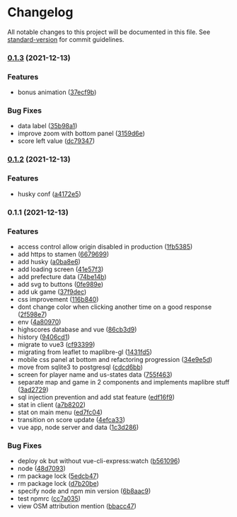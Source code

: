 # Changelog

All notable changes to this project will be documented in this file. See [standard-version](https://github.com/conventional-changelog/standard-version) for commit guidelines.

### [0.1.3](https://github.com/superrache/dept-quiz/compare/v0.1.2...v0.1.3) (2021-12-13)


### Features

* bonus animation ([37ecf9b](https://github.com/superrache/dept-quiz/commit/37ecf9b13f79ab4d00dde9d1e78ac1241f7944b2))


### Bug Fixes

* data label ([35b98a1](https://github.com/superrache/dept-quiz/commit/35b98a1c66a656376e66dfe8503626ff6e6d9a91))
* improve zoom with bottom panel ([3159d6e](https://github.com/superrache/dept-quiz/commit/3159d6ee054914a33d4450ebe3588dbf98003e97))
* score left value ([dc79347](https://github.com/superrache/dept-quiz/commit/dc793471ab50206a369215bbecd0c59190629bf9))

### [0.1.2](https://github.com/superrache/dept-quiz/compare/v0.1.1...v0.1.2) (2021-12-13)


### Features

* husky conf ([a4172e5](https://github.com/superrache/dept-quiz/commit/a4172e5d8119dbc86dd4f0d4c88a73bce60d1cf4))

### 0.1.1 (2021-12-13)


### Features

* access control allow origin disabled in production ([1fb5385](https://github.com/superrache/dept-quiz/commit/1fb5385bd31cc02756fab643a81968f7e378f382))
* add https to stamen ([6679699](https://github.com/superrache/dept-quiz/commit/66796990811d29fa66524893bed04664bbebbfcb))
* add husky ([a0ba8e6](https://github.com/superrache/dept-quiz/commit/a0ba8e6a54a36c4faa087658394ac33bcb97a954))
* add loading screen ([41e57f3](https://github.com/superrache/dept-quiz/commit/41e57f3519763956d69626424dc479c331f95fe6))
* add prefecture data ([74be14b](https://github.com/superrache/dept-quiz/commit/74be14b50179cb76a5995933fe3240f2b8fc9e43))
* add svg to buttons ([0fe989e](https://github.com/superrache/dept-quiz/commit/0fe989eaa00484f9fbdb85c69e2718950da59164))
* add uk game ([37f9dec](https://github.com/superrache/dept-quiz/commit/37f9decf238dacec402fa2928ee886bc4bb2cdd8))
* css improvement ([116b840](https://github.com/superrache/dept-quiz/commit/116b840669e07ceab50bbaac5e29890f824b9508))
* dont change color when clicking another time on a good response ([2f598e7](https://github.com/superrache/dept-quiz/commit/2f598e765ea6aadc5e1a6771818b0eb993f0edad))
* env ([4a80970](https://github.com/superrache/dept-quiz/commit/4a80970043385514c6d003aa2e13c6d8230c9a4d))
* highscores database and vue ([86cb3d9](https://github.com/superrache/dept-quiz/commit/86cb3d9abce0f6bed714af682c8fd0a6f5795b40))
* history ([9406cd1](https://github.com/superrache/dept-quiz/commit/9406cd15fad9db08417662d03016d943549192a2))
* migrate to vue3 ([cf93399](https://github.com/superrache/dept-quiz/commit/cf93399e2b44819d11dbcd727913bd77dc13c3a9))
* migrating from leaflet to maplibre-gl ([1431fd5](https://github.com/superrache/dept-quiz/commit/1431fd5ade89c49602e2e14e5eeafe5fc293c6a2))
* mobile css panel at bottom and refactoring progression ([34e9e5d](https://github.com/superrache/dept-quiz/commit/34e9e5d84ab0a8ab8ecd0c97357682f9de5c4a35))
* move from sqlite3 to postgresql ([cdcd6bb](https://github.com/superrache/dept-quiz/commit/cdcd6bbdd7154521ddd4ae581c993a90f8e059a5))
* screen for player name and us-states data ([755f463](https://github.com/superrache/dept-quiz/commit/755f463fbd01afd52c9334b608c8af7ab0d17c3c))
* separate map and game in 2 components and implements maplibre stuff ([3ad2729](https://github.com/superrache/dept-quiz/commit/3ad27291e0af83ce3a2a4c33f73779553a7dd157))
* sql injection prevention and add stat feature ([edf16f9](https://github.com/superrache/dept-quiz/commit/edf16f92d93d020777e6e7610b05bfc496d924fe))
* stat in client ([a7b8202](https://github.com/superrache/dept-quiz/commit/a7b8202acabe8bbdc0ee746a404caa7faff6293e))
* stat on main menu ([ed7fc04](https://github.com/superrache/dept-quiz/commit/ed7fc04f37c5837f58147295c15ef2a0299d30e1))
* transition on score update ([4efca33](https://github.com/superrache/dept-quiz/commit/4efca33ae1a8fb4e956ecd1f0d4dc7729f774e65))
* vue app, node server and data ([1c3d286](https://github.com/superrache/dept-quiz/commit/1c3d2869d89e46f722be382a8665d7d345106ccb))


### Bug Fixes

* deploy ok but without vue-cli-express:watch ([b561096](https://github.com/superrache/dept-quiz/commit/b56109689a2204f52da2dda211372d2f8d81b739))
* node ([48d7093](https://github.com/superrache/dept-quiz/commit/48d70938f17d20bff1e3cbe1a29a171a1e24cc49))
* rm package lock ([5edcb47](https://github.com/superrache/dept-quiz/commit/5edcb4777a837aabab576516679e4948680e4cc8))
* rm package lock ([d7b20be](https://github.com/superrache/dept-quiz/commit/d7b20be48c77f3f29f45cf4037e971e57dbbca09))
* specify node and npm min version ([6b8aac9](https://github.com/superrache/dept-quiz/commit/6b8aac918fdfb7db93ce404c49a2973f8c64ca1f))
* test npmrc ([cc7a035](https://github.com/superrache/dept-quiz/commit/cc7a035a6b4b392939cdf0f11a4aa6ac95f72b82))
* view OSM attribution mention ([bbacc47](https://github.com/superrache/dept-quiz/commit/bbacc473144e251cd8740e58daf1c6cdf46c6894))

